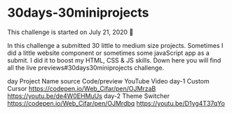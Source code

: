 # 30days-30miniprojects

This challenge is started on July 21, 2020 📅

In this challenge a submitted 30 little to medium size projects. Sometimes I did a little website component or sometimes some javaScript app as a submit. I did it to boost my HTML, CSS & JS skills. Down here you will find all the live previews#30days30miniprojects challenge.

day	Project Name	source Code/preview	YouTube Video
day-1	Custom Cursor	https://codepen.io/Web_Cifar/pen/OJMrzaB	https://youtu.be/de4W0EHMuUs
day-2	Theme Switcher	https://codepen.io/Web_Cifar/pen/OJMrdbq	https://youtu.be/D1yg4T37qYo

